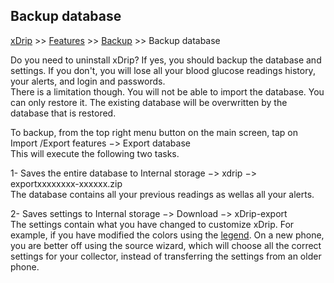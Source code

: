 ## Backup database  
[xDrip](../README.md) >> [Features](./Features_page.md) >> [Backup](./Backup.md) >> Backup database  
  
Do you need to uninstall xDrip?  If yes, you should backup the database and settings.  If you don't, you will lose all your blood glucose readings history, your alerts, and login and passwords.  
There is a limitation though.  You will not be able to import the database.  You can only restore it.  The existing database will be overwritten by the database that is restored.  

To backup, from the top right menu button on the main screen, tap on Import /Export features &#8722;> Export database  
This will execute the following two tasks.  
  
1- Saves the entire database to Internal storage &#8722;> xdrip &#8722;> exportxxxxxxxx-xxxxxx.zip  
The database contains all your previous readings as wellas all your alerts.  
  
2- Saves settings to Internal storage &#8722;> Download &#8722;> xDrip-export  
The settings contain what you have changed to customize xDrip.  For example, if you have modified the colors using the [legend](./Legend.md).  On a new phone, you are better off using the source wizard, which will choose all the correct settings for your collector, instead of transferring the settings from an older phone.  
  
  
